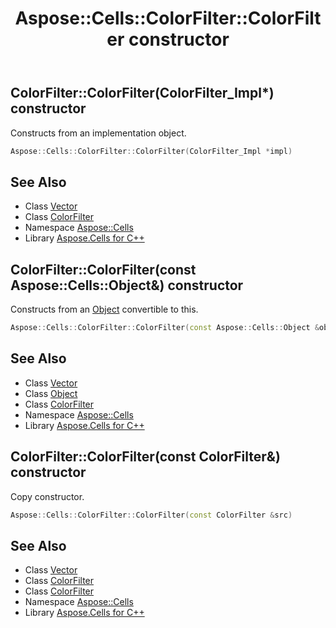 ﻿---
title: Aspose::Cells::ColorFilter::ColorFilter constructor
linktitle: ColorFilter
second_title: Aspose.Cells for C++ API Reference
description: 'Aspose::Cells::ColorFilter::ColorFilter constructor. Constructs from an implementation object in C++.'
type: docs
weight: 100
url: /cpp/aspose.cells/colorfilter/colorfilter/
---
## ColorFilter::ColorFilter(ColorFilter_Impl*) constructor


Constructs from an implementation object.

```cpp
Aspose::Cells::ColorFilter::ColorFilter(ColorFilter_Impl *impl)
```

## See Also

* Class [Vector](../../vector/)
* Class [ColorFilter](../)
* Namespace [Aspose::Cells](../../)
* Library [Aspose.Cells for C++](../../../)
## ColorFilter::ColorFilter(const Aspose::Cells::Object\&) constructor


Constructs from an [Object](../../object/) convertible to this.

```cpp
Aspose::Cells::ColorFilter::ColorFilter(const Aspose::Cells::Object &obj)
```

## See Also

* Class [Vector](../../vector/)
* Class [Object](../../object/)
* Class [ColorFilter](../)
* Namespace [Aspose::Cells](../../)
* Library [Aspose.Cells for C++](../../../)
## ColorFilter::ColorFilter(const ColorFilter\&) constructor


Copy constructor.

```cpp
Aspose::Cells::ColorFilter::ColorFilter(const ColorFilter &src)
```

## See Also

* Class [Vector](../../vector/)
* Class [ColorFilter](../)
* Class [ColorFilter](../)
* Namespace [Aspose::Cells](../../)
* Library [Aspose.Cells for C++](../../../)
